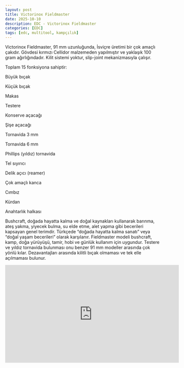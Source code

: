```yaml
---
layout: post
title: Victorinox Fieldmaster
date: 2025-10-10
description: EDC - Victorinox Fieldmaster
categories: [EDC]
tags: [edc, multitool, kampçılık]
---
```



Victorinox Fieldmaster, 91 mm uzunluğunda, İsviçre üretimi bir çok amaçlı çakıdır. Gövdesi kırmızı Cellidor malzemeden yapılmıştır ve yaklaşık 100 gram ağırlığındadır. Kilit sistemi yoktur, slip-joint mekanizmasıyla çalışır.

Toplam 15 fonksiyona sahiptir:

Büyük bıçak

Küçük bıçak

Makas

Testere

Konserve açacağı

Şişe açacağı

Tornavida 3 mm

Tornavida 6 mm

Phillips (yıldız) tornavida

Tel sıyırıcı

Delik açıcı (reamer)

Çok amaçlı kanca

Cımbız

Kürdan

Anahtarlık halkası

Bushcraft, doğada hayatta kalma ve doğal kaynakları kullanarak barınma, ateş yakma, yiyecek bulma, su elde etme, alet yapma gibi becerileri kapsayan genel terimdir. Türkçede “doğada hayatta kalma sanatı” veya “doğal yaşam becerileri” olarak karşılanır. Fieldmaster modeli bushcraft, kamp, doğa yürüyüşü, tamir, hobi ve günlük kullanım için uygundur. Testere ve yıldız tornavida bulunması onu benzer 91 mm modeller arasında çok yönlü kılar. Dezavantajları arasında kilitli bıçak olmaması ve tek elle açılmaması bulunur.

<div class="w-full p-1 min-h-screen flex flex-row justify-center" style="aspect-ratio:16/9;">
  <iframe width="560" height="315" src="https://www.youtube.com/embed/jW_fZpypBf8?si=6iRA0lXTMxtwfJrF" title="YouTube video player" frameborder="0" allow="accelerometer; autoplay; clipboard-write; encrypted-media; gyroscope; picture-in-picture; web-share" referrerpolicy="strict-origin-when-cross-origin" allowfullscreen></iframe>
</div>
